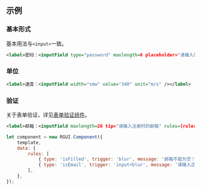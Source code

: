 ## 示例
### 基本形式

基本用法与`<input>`一致。

<div class="m-example"></div>

```xml
<label>密码：<inputField type="password" maxlength=6 placeholder="请输入密码" autofocus /></label>
```

### 单位

<div class="m-example"></div>

```xml
<label>速度：<inputField width="smw" value="340" unit="m/s" /></label>
```

### 验证

关于表单验证，详见[表单验证组件](https://regular-ui.github.io/ui-field/validation/index.html)。

<div class="m-example"></div>

```xml
<label>邮箱：<inputField maxlength=20 tip="请输入注册时的邮箱" rules={rules} /></label>
```

```javascript
let component = new RGUI.Component({
    template,
    data: {
        rules: [
            { type: 'isFilled', trigger: 'blur', message: '邮箱不能为空！' },
            { type: 'isEmail', trigger: 'input+blur', message: '请输入正确的邮箱！' },
        ],
    },
});
```
